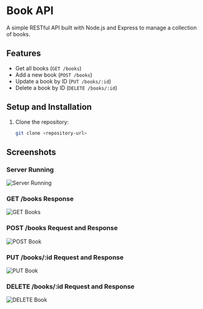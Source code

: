 # Book API

A simple RESTful API built with Node.js and Express to manage a collection of books.

## Features

- Get all books (`GET /books`)
- Add a new book (`POST /books`)
- Update a book by ID (`PUT /books/:id`)
- Delete a book by ID (`DELETE /books/:id`)

## Setup and Installation

1. Clone the repository:

   ```bash
   git clone <repository-url>
## Screenshots

### Server Running
![Server Running](screenshots/01_server_running.png)

### GET /books Response
![GET Books](screenshots/02_get_books.png)

### POST /books Request and Response
![POST Book](screenshots/03_post_book.png)

### PUT /books/:id Request and Response
![PUT Book](screenshots/04_put_book.png)

### DELETE /books/:id Request and Response
![DELETE Book](screenshots/05_delete_book.png)
